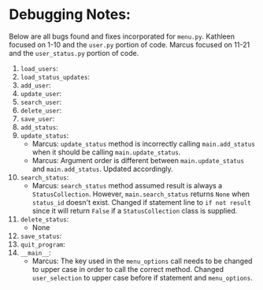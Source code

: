 # Debugging Notes: #
Below are all bugs found and fixes incorporated for `menu.py`. Kathleen focused on 1-10 and the `user.py` portion of code. Marcus focused on 11-21 and the `user_status.py` portion of code.

1. `load_users`:
2. `load_status_updates`:
3. `add_user`:
4. `update_user`:
5. `search_user`:
6. `delete_user`:
7. `save_user`:
8. `add_status`:
9. `update_status`:
    - Marcus: `update_status` method is incorrectly calling `main.add_status` when it should be calling `main.update_status`.
    - Marcus: Argument order is different between `main.update_status` and `main.add_status`. Updated accordingly.
10. `search_status`:
    - Marcus: `search_status` method assumed result is always a `StatusCollection`. However, `main.search_status` returns `None` when `status_id` doesn't exist. Changed if statement line to `if not result` since it will return `False` if a `StatusCollection` class is supplied.
11. `delete_status`:
    - None
12. `save_status`:
13. `quit_program`:
14. `__main__`:
    - Marcus: The key used in the `menu_options` call needs to be changed to upper case in order to call the correct method. Changed `user_selection` to upper case before if statement and `menu_options`.